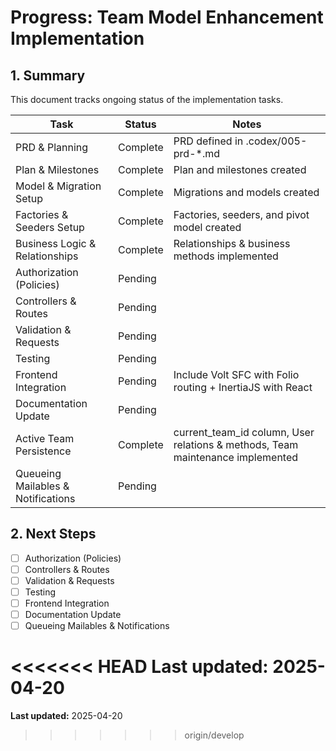 # Progress: Team Model Enhancement Implementation

 ## 1. Summary
 This document tracks ongoing status of the implementation tasks.

 | Task                                | Status      | Notes                                      |
 |-------------------------------------|-------------|--------------------------------------------|
 | PRD & Planning                      | Complete    | PRD defined in .codex/005-prd-*.md         |
 | Plan & Milestones                   | Complete    | Plan and milestones created                |
 | Model & Migration Setup             | Complete    | Migrations and models created              |
 | Factories & Seeders Setup           | Complete    | Factories, seeders, and pivot model created |
| Business Logic & Relationships      | Complete    | Relationships & business methods implemented |
 | Authorization (Policies)            | Pending     |                                            |
 | Controllers & Routes                | Pending     |                                            |
 | Validation & Requests               | Pending     |                                            |
 | Testing                             | Pending     |                                            |
| Frontend Integration                | Pending     | Include Volt SFC with Folio routing + InertiaJS with React |
| Documentation Update                | Pending     |                                            |
| Active Team Persistence             | Complete    | current_team_id column, User relations & methods, Team maintenance implemented |
| Queueing Mailables & Notifications  | Pending     |                                            |

## 2. Next Steps

- [ ] Authorization (Policies)
- [ ] Controllers & Routes
- [ ] Validation & Requests
- [ ] Testing
- [ ] Frontend Integration
- [ ] Documentation Update
- [ ] Queueing Mailables & Notifications

<<<<<<< HEAD
**Last updated:** 2025-04-20
=======
**Last updated:** 2025-04-20
>>>>>>> origin/develop
